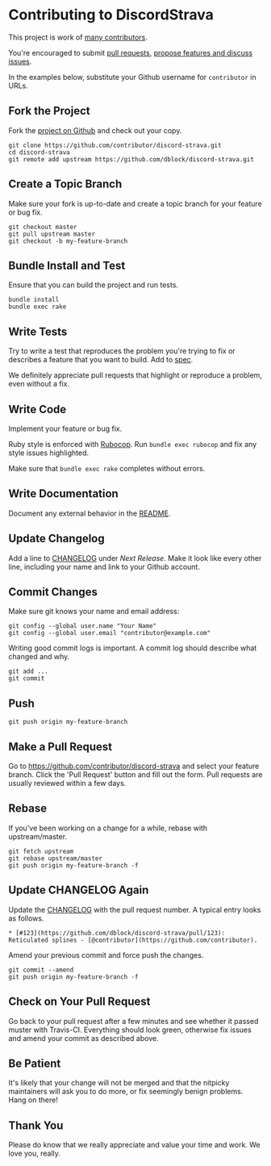 # Contributing to DiscordStrava

This project is work of [many contributors](https://github.com/dblock/discord-strava/graphs/contributors).

You're encouraged to submit [pull requests](https://github.com/dblock/discord-strava/pulls), [propose features and discuss issues](https://github.com/dblock/discord-strava/issues).

In the examples below, substitute your Github username for `contributor` in URLs.

## Fork the Project

Fork the [project on Github](https://github.com/dblock/discord-strava) and check out your copy.

```
git clone https://github.com/contributor/discord-strava.git
cd discord-strava
git remote add upstream https://github.com/dblock/discord-strava.git
```

## Create a Topic Branch

Make sure your fork is up-to-date and create a topic branch for your feature or bug fix.

```
git checkout master
git pull upstream master
git checkout -b my-feature-branch
```

## Bundle Install and Test

Ensure that you can build the project and run tests.

```
bundle install
bundle exec rake
```

## Write Tests

Try to write a test that reproduces the problem you're trying to fix or describes a feature that you want to build.
Add to [spec](spec).

We definitely appreciate pull requests that highlight or reproduce a problem, even without a fix.

## Write Code

Implement your feature or bug fix.

Ruby style is enforced with [Rubocop](https://github.com/bbatsov/rubocop).
Run `bundle exec rubocop` and fix any style issues highlighted.

Make sure that `bundle exec rake` completes without errors.

## Write Documentation

Document any external behavior in the [README](README.md).

## Update Changelog

Add a line to [CHANGELOG](CHANGELOG.md) under *Next Release*.
Make it look like every other line, including your name and link to your Github account.

## Commit Changes

Make sure git knows your name and email address:

```
git config --global user.name "Your Name"
git config --global user.email "contributor@example.com"
```

Writing good commit logs is important. A commit log should describe what changed and why.

```
git add ...
git commit
```

## Push

```
git push origin my-feature-branch
```

## Make a Pull Request

Go to https://github.com/contributor/discord-strava and select your feature branch.
Click the 'Pull Request' button and fill out the form. Pull requests are usually reviewed within a few days.

## Rebase

If you've been working on a change for a while, rebase with upstream/master.

```
git fetch upstream
git rebase upstream/master
git push origin my-feature-branch -f
```

## Update CHANGELOG Again

Update the [CHANGELOG](CHANGELOG.md) with the pull request number. A typical entry looks as follows.

```
* [#123](https://github.com/dblock/discord-strava/pull/123): Reticulated splines - [@contributor](https://github.com/contributor).
```

Amend your previous commit and force push the changes.

```
git commit --amend
git push origin my-feature-branch -f
```

## Check on Your Pull Request

Go back to your pull request after a few minutes and see whether it passed muster with Travis-CI. Everything should look green, otherwise fix issues and amend your commit as described above.

## Be Patient

It's likely that your change will not be merged and that the nitpicky maintainers will ask you to do more, or fix seemingly benign problems. Hang on there!

## Thank You

Please do know that we really appreciate and value your time and work. We love you, really.
